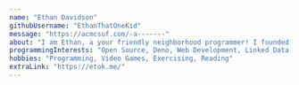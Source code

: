 ```yaml
---
name: "Ethan Davidson"
githubUsername: "EthanThatOneKid"
message: "https://acmcsuf.com/-a-------"
about: "I am Ethan, a your friendly neighborhood programmer! I founded acmcsufoss in Fall 2023 and am excited to see where it goes with the help of our awesome members!"
programmingInterests: "Open Source, Deno, Web Development, Linked Data, Hackathons"
hobbies: "Programming, Video Games, Exercising, Reading"
extraLink: "https://etok.me/"
---
```

